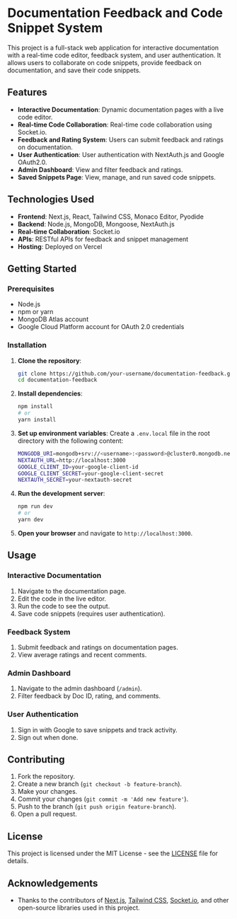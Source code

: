# Documentation Feedback and Code Snippet System

This project is a full-stack web application for interactive documentation with a real-time code editor, feedback system, and user authentication. It allows users to collaborate on code snippets, provide feedback on documentation, and save their code snippets.

## Features

- **Interactive Documentation**: Dynamic documentation pages with a live code editor.
- **Real-time Code Collaboration**: Real-time code collaboration using Socket.io.
- **Feedback and Rating System**: Users can submit feedback and ratings on documentation.
- **User Authentication**: User authentication with NextAuth.js and Google OAuth2.0.
- **Admin Dashboard**: View and filter feedback and ratings.
- **Saved Snippets Page**: View, manage, and run saved code snippets.

## Technologies Used

- **Frontend**: Next.js, React, Tailwind CSS, Monaco Editor, Pyodide
- **Backend**: Node.js, MongoDB, Mongoose, NextAuth.js
- **Real-time Collaboration**: Socket.io
- **APIs**: RESTful APIs for feedback and snippet management
- **Hosting**: Deployed on Vercel

## Getting Started

### Prerequisites

- Node.js
- npm or yarn
- MongoDB Atlas account
- Google Cloud Platform account for OAuth 2.0 credentials

### Installation

1. **Clone the repository**:
    ```sh
    git clone https://github.com/your-username/documentation-feedback.git
    cd documentation-feedback
    ```

2. **Install dependencies**:
    ```sh
    npm install
    # or
    yarn install
    ```

3. **Set up environment variables**:
    Create a `.env.local` file in the root directory with the following content:
    ```sh
    MONGODB_URI=mongodb+srv://<username>:<password>@cluster0.mongodb.net/<dbname>?retryWrites=true&w=majority
    NEXTAUTH_URL=http://localhost:3000
    GOOGLE_CLIENT_ID=your-google-client-id
    GOOGLE_CLIENT_SECRET=your-google-client-secret
    NEXTAUTH_SECRET=your-nextauth-secret
    ```

4. **Run the development server**:
    ```sh
    npm run dev
    # or
    yarn dev
    ```

5. **Open your browser** and navigate to `http://localhost:3000`.

## Usage

### Interactive Documentation

1. Navigate to the documentation page.
2. Edit the code in the live editor.
3. Run the code to see the output.
4. Save code snippets (requires user authentication).

### Feedback System

1. Submit feedback and ratings on documentation pages.
2. View average ratings and recent comments.

### Admin Dashboard

1. Navigate to the admin dashboard (`/admin`).
2. Filter feedback by Doc ID, rating, and comments.

### User Authentication

1. Sign in with Google to save snippets and track activity.
2. Sign out when done.


## Contributing

1. Fork the repository.
2. Create a new branch (`git checkout -b feature-branch`).
3. Make your changes.
4. Commit your changes (`git commit -m 'Add new feature'`).
5. Push to the branch (`git push origin feature-branch`).
6. Open a pull request.

## License

This project is licensed under the MIT License - see the [LICENSE](LICENSE) file for details.

## Acknowledgements

- Thanks to the contributors of [Next.js](https://nextjs.org/), [Tailwind CSS](https://tailwindcss.com/), [Socket.io](https://socket.io/), and other open-source libraries used in this project.
